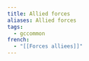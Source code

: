 ```yaml
---
title: Allied forces
aliases: Allied forces
tags:
  - gccommon
french:
  - "[[Forces alliees]]"
---
```

